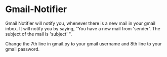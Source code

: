 Gmail-Notifier
==============

Gmail Notifier will notify you, whenever there is a new mail in your gmail inbox. It will notify you by saying, "You have a new mail from 'sender'. The subject of the mail is 'subject' ".

Change the 7th line in gmail.py to your gmail username and 8th line to your gmail password.
